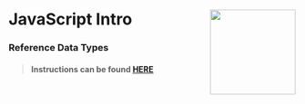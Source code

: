 # JavaScript Intro <img align="right" src="https://github.com/Learning-Fuze/prototypes_fi_part1/blob/assets/assets/images/logos/LF_LOGO.png?raw=true" width="150">
### Reference Data Types

>#### Instructions can be found <a href="http://lfzprototypes.com/full-immersion/js/reference-data-types" target="_blank">HERE</a>
